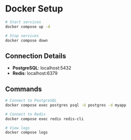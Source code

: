 # Docker Setup

```bash
# Start services
docker compose up -d

# Stop services
docker compose down
```

## Connection Details

- **PostgreSQL**: localhost:5432
- **Redis**: localhost:6379

## Commands

```bash
# Connect to PostgreSQL
docker compose exec postgres psql -U postgres -d myapp

# Connect to Redis
docker compose exec redis redis-cli

# View logs
docker compose logs
```
